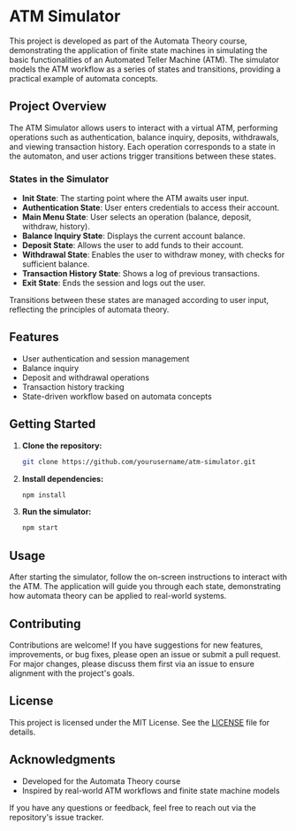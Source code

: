 # ATM Simulator

This project is developed as part of the Automata Theory course, demonstrating the application of finite state machines in simulating the basic functionalities of an Automated Teller Machine (ATM). The simulator models the ATM workflow as a series of states and transitions, providing a practical example of automata concepts.

## Project Overview

The ATM Simulator allows users to interact with a virtual ATM, performing operations such as authentication, balance inquiry, deposits, withdrawals, and viewing transaction history. Each operation corresponds to a state in the automaton, and user actions trigger transitions between these states.

### States in the Simulator

- **Init State**: The starting point where the ATM awaits user input.
- **Authentication State**: User enters credentials to access their account.
- **Main Menu State**: User selects an operation (balance, deposit, withdraw, history).
- **Balance Inquiry State**: Displays the current account balance.
- **Deposit State**: Allows the user to add funds to their account.
- **Withdrawal State**: Enables the user to withdraw money, with checks for sufficient balance.
- **Transaction History State**: Shows a log of previous transactions.
- **Exit State**: Ends the session and logs out the user.

Transitions between these states are managed according to user input, reflecting the principles of automata theory.

## Features

- User authentication and session management
- Balance inquiry
- Deposit and withdrawal operations
- Transaction history tracking
- State-driven workflow based on automata concepts

## Getting Started

1. **Clone the repository:**
    ```bash
    git clone https://github.com/yourusername/atm-simulator.git
    ```
2. **Install dependencies:**
    ```bash
    npm install
    ```
3. **Run the simulator:**
    ```bash
    npm start
    ```

## Usage

After starting the simulator, follow the on-screen instructions to interact with the ATM. The application will guide you through each state, demonstrating how automata theory can be applied to real-world systems.

## Contributing

Contributions are welcome! If you have suggestions for new features, improvements, or bug fixes, please open an issue or submit a pull request. For major changes, please discuss them first via an issue to ensure alignment with the project's goals.

## License

This project is licensed under the MIT License. See the [LICENSE](LICENSE) file for details.

## Acknowledgments

- Developed for the Automata Theory course
- Inspired by real-world ATM workflows and finite state machine models

If you have any questions or feedback, feel free to reach out via the repository's issue tracker.
